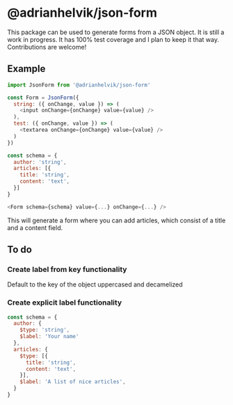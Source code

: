 # @adrianhelvik/json-form
This package can be used to generate forms from a JSON object.
It is still a work in progress. It has 100% test coverage and
I plan to keep it that way. Contributions are welcome!

## Example

```javascript
import JsonForm from '@adrianhelvik/json-form'

const Form = JsonForm({
  string: ({ onChange, value }) => (
    <input onChange={onChange} value={value} />
  ),
  test: ({ onChange, value }) => (
    <textarea onChange={onChange} value={value} />
  )
})

const schema = {
  author: 'string',
  articles: [{
    title: 'string',
    content: 'text',
  }]
}

<Form schema={schema} value={...} onChange={...} />
```

This will generate a form where you can add articles,
which consist of a title and a content field.

## To do

### Create label from key functionality
Default to the key of the object uppercased and decamelized

### Create explicit label functionality
```javascript
const schema = {
  author: {
    $type: 'string',
    $label: 'Your name'
  },
  articles: {
    $type: [{
      title: 'string',
      content: 'text',
    }],
    $label: 'A list of nice articles',
  }
}
```
